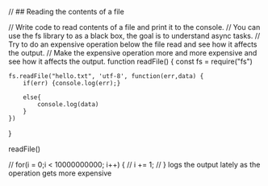 // ## Reading the contents of a file

// Write code to read contents of a file and print it to the console. 
// You can use the fs library to as a black box, the goal is to understand async tasks. 
// Try to do an expensive operation below the file read and see how it affects the output. 
// Make the expensive operation more and more expensive and see how it affects the output. 
function readFile() {
    const fs = require("fs")

    fs.readFile("hello.txt", 'utf-8', function(err,data) {
        if(err) {console.log(err);}

        else{
            console.log(data)
        }
    })
}

readFile()

// for(i = 0;i < 10000000000; i++) {
//     i += 1;
// } logs the output lately as the operation gets more expensive
